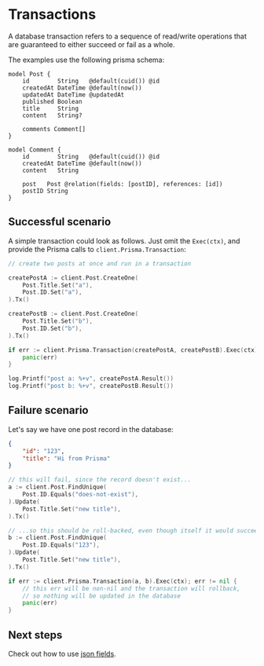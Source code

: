 # Transactions

A database transaction refers to a sequence of read/write operations that are guaranteed to either succeed or fail as a whole.

The examples use the following prisma schema:

```prisma
model Post {
    id        String   @default(cuid()) @id
    createdAt DateTime @default(now())
    updatedAt DateTime @updatedAt
    published Boolean
    title     String
    content   String?

    comments Comment[]
}

model Comment {
    id        String   @default(cuid()) @id
    createdAt DateTime @default(now())
    content   String

    post   Post @relation(fields: [postID], references: [id])
    postID String
}
```

## Successful scenario

A simple transaction could look as follows. Just omit the `Exec(ctx)`, and provide the Prisma calls to `client.Prisma.Transaction`:

```go
// create two posts at once and run in a transaction

createPostA := client.Post.CreateOne(
    Post.Title.Set("a"),
    Post.ID.Set("a"),
).Tx()

createPostB := client.Post.CreateOne(
    Post.Title.Set("b"),
    Post.ID.Set("b"),
).Tx()

if err := client.Prisma.Transaction(createPostA, createPostB).Exec(ctx); err != nil {
    panic(err)
}

log.Printf("post a: %+v", createPostA.Result())
log.Printf("post b: %+v", createPostB.Result())
```

## Failure scenario

Let's say we have one post record in the database:

```json
{
    "id": "123",
    "title": "Hi from Prisma"
}
```

```go
// this will fail, since the record doesn't exist...
a := client.Post.FindUnique(
    Post.ID.Equals("does-not-exist"),
).Update(
    Post.Title.Set("new title"),
).Tx()

// ...so this should be roll-backed, even though itself it would succeed
b := client.Post.FindUnique(
    Post.ID.Equals("123"),
).Update(
    Post.Title.Set("new title"),
).Tx()

if err := client.Prisma.Transaction(a, b).Exec(ctx); err != nil {
    // this err will be non-nil and the transaction will rollback,
    // so nothing will be updated in the database
    panic(err)
}
```

## Next steps

Check out how to use [json fields](14-json.md).
